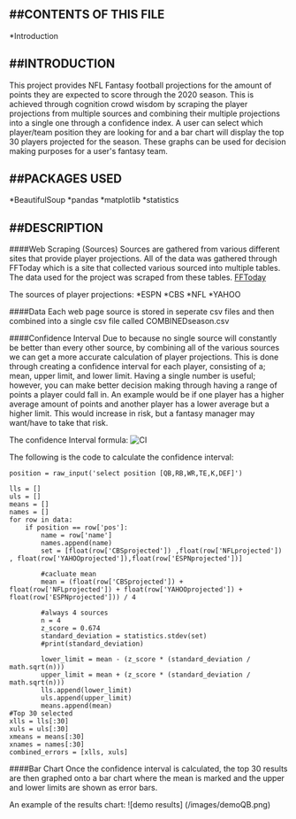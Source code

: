 ##CONTENTS OF THIS FILE
---------------------

*Introduction


##INTRODUCTION
------------
This project provides NFL Fantasy football projections for the amount of points they are expected to score through the 2020 season. This is achieved through cognition crowd wisdom by scraping the player projections from multiple sources and combining their multiple projections into a single one through a confidence index. A user can select which player/team position they are looking for and a bar chart will display the top 30 players projected for the season. These graphs can be used for decision making purposes for a user's fantasy team.

##PACKAGES USED
-------------
*BeautifulSoup
*pandas
*matplotlib
*statistics

##DESCRIPTION
-----------

####Web Scraping (Sources)
Sources are gathered from various different sites that provide player projections. All of the data was gathered through FFToday which is a site that collected various sourced into multiple tables. The data used for the project was scraped from these tables. [FFToday](https://www.fftoday.com/)

The sources of player projections:
    *ESPN
    *CBS
    *NFL
    *YAHOO

####Data
Each web page source is stored in seperate csv files and then combined into a single csv file called COMBINEDseason.csv

####Confidence Interval
Due to  because no single source will constantly be better than every other source, by combining all of the various sources we can get a more accurate calculation of player projections. This is done through creating a confidence interval for each player, consisting of a; mean, upper limit, and lower limit. Having a single number is useful; however, you can make better decision making through having a range of points a player could fall in. An example would be if one player has a higher average amount of points and another player has a lower average but a higher limit. This would increase in risk, but a fantasy manager may want/have to take that risk.

The confidence Interval formula:
![CI](https://github.com/[cdeparto]/[IA626_FinalProject]/blob/[images]/CI_ss.png?raw=true)


The following is the code to calculate the confidence interval:
```
position = raw_input('select position [QB,RB,WR,TE,K,DEF]')

lls = []
uls = []
means = []
names = []
for row in data:
    if position == row['pos']:
        name = row['name']
        names.append(name)
        set = [float(row['CBSprojected']) ,float(row['NFLprojected']) , float(row['YAHOOprojected']),float(row['ESPNprojected'])]

        #cacluate mean
        mean = (float(row['CBSprojected']) + float(row['NFLprojected']) + float(row['YAHOOprojected']) + float(row['ESPNprojected'])) / 4

        #always 4 sources
        n = 4
        z_score = 0.674
        standard_deviation = statistics.stdev(set)
        #print(standard_deviation)

        lower_limit = mean - (z_score * (standard_deviation / math.sqrt(n)))
        upper_limit = mean + (z_score * (standard_deviation / math.sqrt(n)))
        lls.append(lower_limit)
        uls.append(upper_limit)
        means.append(mean)
#Top 30 selected
xlls = lls[:30]
xuls = uls[:30]
xmeans = means[:30]
xnames = names[:30]
combined_errors = [xlls, xuls]
```

####Bar Chart
Once the confidence interval is calculated, the top 30 results are then graphed onto a bar chart where the mean is marked and the upper and lower limits are shown as error bars.

An example of the results chart:
![demo results]
(/images/demoQB.png)
